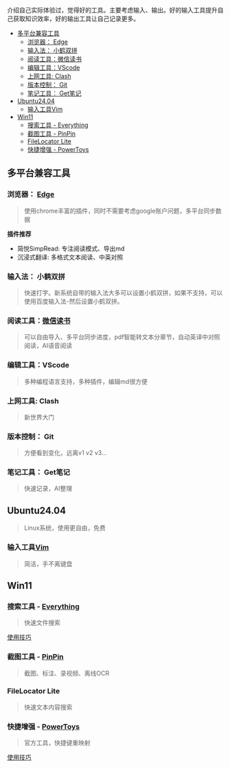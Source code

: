 介绍自己实际体验过，觉得好的工具。主要考虑输入、输出。好的输入工具提升自己获取知识效率，好的输出工具让自己记录更多。

- [多平台兼容工具](#多平台兼容工具)
  - [浏览器： Edge](#浏览器-edge)
  - [输入法： 小鹤双拼](#输入法-小鹤双拼)
  - [阅读工具：微信读书](#阅读工具微信读书)
  - [编辑工具：VScode](#编辑工具vscode)
  - [上网工具: Clash](#上网工具-clash)
  - [版本控制： Git](#版本控制-git)
  - [笔记工具： Get笔记](#笔记工具-get笔记)
- [Ubuntu24.04](#ubuntu2404)
  - [输入工具Vim](#输入工具vim)
- [Win11](#win11)
  - [搜索工具 - Everything](#搜索工具---everything)
  - [截图工具 - PinPin](#截图工具---pinpin)
  - [FileLocator Lite](#filelocator-lite)
  - [快捷增强 - PowerToys](#快捷增强---powertoys)


## 多平台兼容工具
### 浏览器： [Edge](https://www.microsoft.com/en-us/edge/download?form=MA13RE&msockid=0e796690608765240a07735f61476431) 
> 使用chrome丰富的插件，同时不需要考虑google账户问题，多平台同步数据

**插件推荐**
- 简悦SimpRead: 专注阅读模式、导出md
- 沉浸式翻译: 多格式文本阅读、中英对照
### 输入法： 小鹤双拼
> 快速打字。新系统自带的输入法大多可以设置小鹤双拼，如果不支持，可以使用百度输入法-然后设置小鹤双拼。

### 阅读工具：[微信读书](https://weread.qq.com/)
> 可以自由导入、多平台同步进度，pdf智能转文本分章节，自动英译中对照阅读，AI语音阅读

### 编辑工具：VScode
> 多种编程语言支持，多种插件，编辑md很方便

### 上网工具: Clash
> 新世界大门

### 版本控制： Git
> 方便看到变化，远离v1 v2 v3...

### 笔记工具： Get笔记
> 快速记录，AI整理

## Ubuntu24.04
> Linux系统，使用更自由，免费

### 输入工具[Vim](https://zhuanlan.zhihu.com/p/512935904)
> 简洁，手不离键盘

## Win11
### 搜索工具 - [Everything](https://www.voidtools.com/zh-cn/)
> 快速文件搜索

[使用技巧](tools/Everything/Everything.md)
### 截图工具 - [PinPin](https://pixpin.cn/)
> 截图、标注、录视频、离线OCR

### FileLocator Lite
> 快速文本内容搜索

### 快捷增强 - [PowerToys](https://learn.microsoft.com/en-us/windows/powertoys/install)
> 官方工具，快捷键重映射

[使用技巧](tools/PowerToys/PowerToys.md)